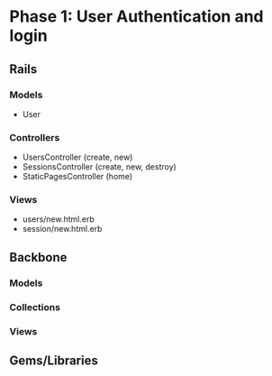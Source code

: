 # Phase 1: User Authentication and login

## Rails
### Models
* User

### Controllers
* UsersController (create, new)
* SessionsController (create, new, destroy)
* StaticPagesController (home)
### Views
* users/new.html.erb
* session/new.html.erb

## Backbone
### Models

### Collections

### Views

## Gems/Libraries
